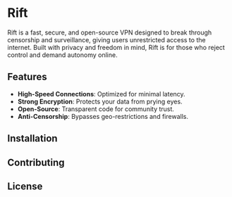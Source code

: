 # Rift

Rift is a fast, secure, and open-source VPN designed to break through censorship and surveillance, giving users unrestricted access to the internet. Built with privacy and freedom in mind, Rift is for those who reject control and demand autonomy online.

## Features
- **High-Speed Connections**: Optimized for minimal latency.
- **Strong Encryption**: Protects your data from prying eyes.
- **Open-Source**: Transparent code for community trust.
- **Anti-Censorship**: Bypasses geo-restrictions and firewalls.

## Installation

## Contributing

## License
